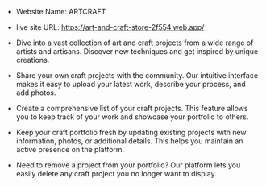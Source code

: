 -  Website Name: ARTCRAFT

-  live site URL: https://art-and-craft-store-2f554.web.app/


- Dive into a vast collection of art and craft projects from a wide range of artists and artisans. Discover new techniques and get inspired by unique creations.
-  Share your own craft projects with the community. Our intuitive interface makes it easy to upload your latest work, describe your process, and add photos.
-  Create a comprehensive list of your craft projects. This feature allows you to keep track of your work and showcase your portfolio to others.
-  Keep your craft portfolio fresh by updating existing projects with new information, photos, or additional details. This helps you maintain an active presence on the platform.
-  Need to remove a project from your portfolio? Our platform lets you easily delete any craft project you no longer want to display.